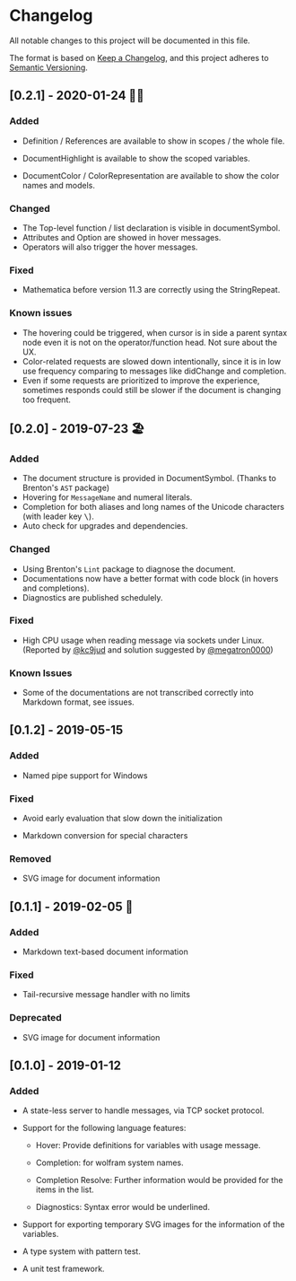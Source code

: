 # Changelog
All notable changes to this project will be documented in this file.

The format is based on [Keep a Changelog](https://keepachangelog.com/en/1.0.0/),
and this project adheres to [Semantic Versioning](https://semver.org/spec/v2.0.0.html).

## [0.2.1] - 2020-01-24 🏮🐀

### Added

- Definition / References are available to show in scopes / the whole file.

- DocumentHighlight is available to show the scoped variables.

- DocumentColor / ColorRepresentation are available to show the color names and models.

### Changed

- The Top-level function / list declaration is visible in documentSymbol.
- Attributes and Option are showed in hover messages.
- Operators will also trigger the hover messages.

### Fixed

- Mathematica before version 11.3 are correctly using the StringRepeat.

### Known issues

- The hovering could be triggered, when cursor is in side a parent syntax
  node even it is not on the operator/function head. Not sure about the UX.
- Color-related requests are slowed down intentionally, since it is in low
  use frequency comparing to messages like didChange and completion.
- Even if some requests are prioritized to improve the experience, sometimes
  responds could still be slower if the document is changing too frequent.

## [0.2.0] - 2019-07-23 🏖️

### Added

- The document structure is provided in DocumentSymbol. (Thanks to Brenton's `AST` package)
- Hovering for `MessageName` and numeral literals.
- Completion for both aliases and long names of the Unicode characters (with leader key <kbd>\\</kbd>).
- Auto check for upgrades and dependencies.

### Changed

- Using Brenton's `Lint` package to diagnose the document.
- Documentations now have a better format with code block (in hovers and completions).
- Diagnostics are published schedulely.

### Fixed

- High CPU usage when reading message via sockets under Linux.  
  (Reported by [@kc9jud](https://github.com/kc9jud) and solution suggested by
  [@megatron0000](https://github.com/megatron0000))

### Known Issues

- Some of the documentations are not transcribed correctly into Markdown format, see issues.

## [0.1.2] - 2019-05-15

### Added

- Named pipe support for Windows

### Fixed

- Avoid early evaluation that slow down the initialization

- Markdown conversion for special characters

### Removed

- SVG image for document information

## [0.1.1] - 2019-02-05 🧧

### Added

- Markdown text-based document information

### Fixed

- Tail-recursive message handler with no limits

### Deprecated

- SVG image for document information

## [0.1.0] - 2019-01-12

### Added

- A state-less server to handle messages, via TCP socket protocol.

- Support for the following language features:

  - Hover: Provide definitions for variables with usage message.

  - Completion: for wolfram system names.

  - Completion Resolve: Further information would be provided for the items in
    the list.

  - Diagnostics: Syntax error would be underlined.

- Support for exporting temporary SVG images for the information of the variables.

- A type system with pattern test.

- A unit test framework.
